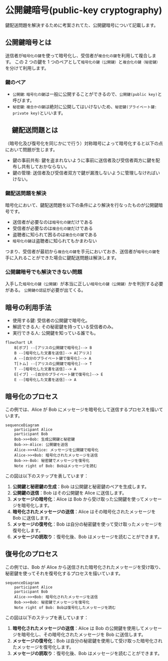 # 公開鍵暗号(public-key cryptography)

鍵配送問題を解決するために考案されてた、公開鍵暗号について記載します。

## 公開鍵暗号とは

送信者が`暗号化の鍵`を使って暗号化し、受信者が`複合化の鍵`を利用して複合します。
この 2 つの鍵を 1 つのペアとして`暗号化の鍵（公開鍵）`と`複合化の鍵（秘密鍵）`を分けて利用します。

### 鍵のペア

- `公開鍵`: `暗号化の鍵`は一般に公開することができるので、`公開鍵(public key)`と呼びます。
- `秘密鍵`: `複合かの鍵`は絶対に公開してはいけないため、`秘密鍵(プライベート鍵: private key)`といいます。

## 　鍵配送問題とは

（暗号化及び復号化を同じかにで行う）対称暗号によって暗号化すると以下の点において問題が生じます。

- 鍵の事前共有: 鍵を盗まれないように事前に送信者及び受信者両方に鍵を配布し共有しておかならない。
- 鍵の管理: 送信者及び受信者双方で鍵が漏洩しないように管理しなければいけない。

### 鍵配送問題を解決

暗号化において、鍵配送問題を以下の条件により解決を行なったものが公開鍵暗号です。

- 送信者が必要なのは`暗号化の鍵`だけである
- 受信者が必要なのは`複合化の鍵`だけである
- 盗聴者に知られて困るのは`複合化の鍵`である
- `暗号化の鍵`は盗聴者に知られてもかまわない

つまり、受信者が最初から`複合化の鍵`を手元においておき、送信者が`暗号化の鍵`を手に入れることができた場合に鍵配送問題は解決します。

### 公開鍵暗号でも解決できない問題

入手した`暗号化の鍵（公開鍵）`が本当に正しい`暗号化の鍵（公開鍵）`かを判別する必要がある。
`公開鍵の認証`が必要が出てくる。

## 暗号の利用手法

- 使用する鍵: 受信者の公開鍵で暗号化。
- 解読できる人: その秘密鍵を持っている受信者のみ。
- 実行できる人: 公開鍵を知っている誰でも。

```mermaid
flowchart LR
    B[ボブ] --[アリスの公開鍵で暗号化]--> B
    B --[暗号化した文書を送信]--> A[アリス]
    A --[自分のプライベート鍵で復号化]--> A
    T[トム] --[アリスの公開鍵で暗号化]--> T
    T --[暗号化した文書を送信]--> A
    E[イブ] --[自分のプライベート鍵で復号化]--> E
    E --[暗号化した文書を送信]--> A
```

## 暗号化のプロセス

この例では、Alice が Bob にメッセージを暗号化して送信するプロセスを描いています。

```mermaid
sequenceDiagram
    participant Alice
    participant Bob
    Bob->>+Bob: 生成公開鍵と秘密鍵
    Bob->>-Alice: 公開鍵を送信
    Alice->>+Alice: メッセージを公開鍵で暗号化
    Alice->>+Bob: 暗号化されたメッセージを送信
    Bob->>-Bob: 秘密鍵でメッセージを復号化
    Note right of Bob: Bobはメッセージを読む
```

この図は以下のステップを表しています：

1. **公開鍵と秘密鍵の生成**：Bob は公開鍵と秘密鍵のペアを生成します。
2. **公開鍵の送信**：Bob はその公開鍵を Alice に送信します。
3. **メッセージの暗号化**：Alice は Bob から受け取った公開鍵を使ってメッセージを暗号化します。
4. **暗号化されたメッセージの送信**：Alice はその暗号化されたメッセージを Bob に送信します。
5. **メッセージの復号化**：Bob は自分の秘密鍵を使って受け取ったメッセージを復号化します。
6. **メッセージの読取り**：復号化後、Bob はメッセージを読むことができます。

## 復号化のプロセス

この例では、Bob が Alice から送信された暗号化されたメッセージを受け取り、秘密鍵を使ってそれを復号化するプロセスを描いています。

```mermaid
sequenceDiagram
    participant Alice
    participant Bob
    Alice->>+Bob: 暗号化されたメッセージを送信
    Bob->>+Bob: 秘密鍵でメッセージを復号化
    Note right of Bob: Bobは復号化したメッセージを読む
```

この図は以下のステップを表しています：

1. **暗号化されたメッセージの送信**：Alice は Bob の公開鍵を使用してメッセージを暗号化し、その暗号化されたメッセージを Bob に送信します。
2. **メッセージの復号化**：Bob は自分の秘密鍵を使用して受け取った暗号化されたメッセージを復号化します。
3. **メッセージの読取り**：復号化後、Bob はメッセージを読むことができます。

